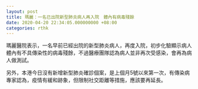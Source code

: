 ```yaml
---
layout: post
title: 瑪麗：一名已出院新型肺炎病人再入院　體內有病毒殘餘
date: 2020-04-20 22:34:05.000000000 +08:00
categories: rthk
---
```


瑪麗醫院表示，一名早前已經出院的新型肺炎病人，再度入院，初步化驗顯示病人體內有不具傳染性的病毒殘餘，不過醫療團隊認為病人並非再次受感染，會再為病人做測試。

另外，本港今日沒有新增新型肺炎確診個案，是上個月5號以來第一次，有傳染病專家認為，疫情有緩和跡象，但限制社交距離等措施，應該要再延長。
